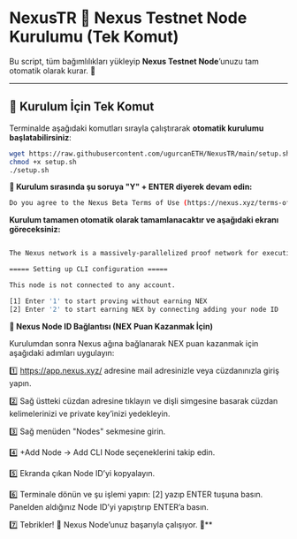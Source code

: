 # NexusTR 🔺 Nexus Testnet Node Kurulumu (Tek Komut)

Bu script, tüm bağımlılıkları yükleyip **Nexus Testnet Node**’unuzu tam otomatik olarak kurar. 🚀  

---

## 📌 **Kurulum İçin Tek Komut**  
Terminalde aşağıdaki komutları sırayla çalıştırarak **otomatik kurulumu başlatabilirsiniz**:  

```bash
wget https://raw.githubusercontent.com/ugurcanETH/NexusTR/main/setup.sh
chmod +x setup.sh
./setup.sh
```

**📌 Kurulum sırasında şu soruya "Y" + ENTER diyerek devam edin:**
```bash
Do you agree to the Nexus Beta Terms of Use (https://nexus.xyz/terms-of-use)? (Y/n)
```

**Kurulum tamamen otomatik olarak tamamlanacaktır ve aşağıdaki ekranı göreceksiniz:**
```bash

The Nexus network is a massively-parallelized proof network for executing and proving the Nexus zkVM.

===== Setting up CLI configuration =====

This node is not connected to any account.

[1] Enter '1' to start proving without earning NEX
[2] Enter '2' to start earning NEX by connecting adding your node ID
```

**🔗 Nexus Node ID Bağlantısı (NEX Puan Kazanmak İçin)**

Kurulumdan sonra Nexus ağına bağlanarak NEX puan kazanmak için aşağıdaki adımları uygulayın:

1️⃣ https://app.nexus.xyz/ adresine mail adresinizle veya cüzdanınızla giriş yapın.

2️⃣ Sağ üstteki cüzdan adresine tıklayın ve dişli simgesine basarak cüzdan kelimelerinizi ve private key’inizi yedekleyin.

3️⃣ Sağ menüden "Nodes" sekmesine girin.

4️⃣ +Add Node → Add CLI Node seçeneklerini takip edin.

5️⃣ Ekranda çıkan Node ID’yi kopyalayın.

6️⃣ Terminale dönün ve şu işlemi yapın: [2] yazıp ENTER tuşuna basın. Panelden aldığınız Node ID’yi yapıştırıp ENTER’a basın.

7️⃣ Tebrikler! 🎉 Nexus Node’unuz başarıyla çalışıyor. 🚀**
